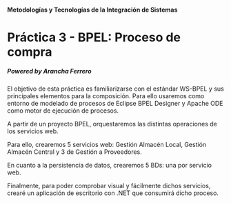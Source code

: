 #### Metodologías y Tecnologías de la Integración de Sistemas
# Práctica 3 - BPEL: Proceso de compra

##### _Powered by Arancha Ferrero_

El objetivo de esta práctica es familiarizarse con el estándar WS-BPEL y sus principales elementos para la composición. Para ello usaremos como entorno de modelado de procesos de Eclipse BPEL Designer y Apache ODE como motor de ejecución de procesos.

A partir de un proyecto BPEL, orquestaremos las distintas operaciones de los servicios web.

Para ello, crearemos 5 servicios web: Gestión Almacén Local, Gestión Almacén Central y 3 de Gestión a Proveedores.

En cuanto a la persistencia de datos, crearemos 5 BDs: una por servicio web.

Finalmente, para poder comprobar visual y fácilmente dichos servicios, crearé un aplicación de escritorio con .NET que consumirá dicho proceso.
